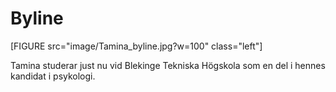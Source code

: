 Byline
========
[FIGURE src="image/Tamina_byline.jpg?w=100" class="left"]

Tamina studerar just nu vid Blekinge Tekniska Högskola som en del i hennes kandidat i psykologi.
